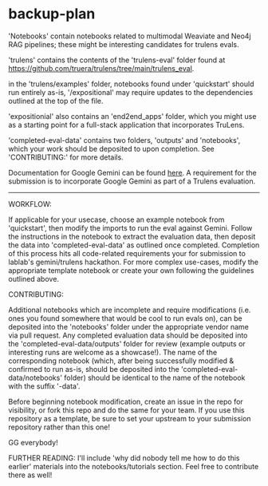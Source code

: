 # backup-plan
'Notebooks' contain notebooks related to multimodal Weaviate and Neo4j RAG pipelines; these might be interesting candidates for trulens evals.

'trulens' contains the contents of the 'trulens-eval' folder found at https://github.com/truera/trulens/tree/main/trulens_eval.

in the 'trulens/examples' folder, notebooks found under 'quickstart' should run entirely as-is, '/expositional' may require updates to the dependencies outlined at the top of the file.

'expositionial' also contains an 'end2end_apps' folder, which you might use as a starting point for a full-stack application that incorporates TruLens.

'completed-eval-data' contains two folders, 'outputs' and 'notebooks', which your work should be deposited to upon completion. See 'CONTRIBUTING:' for more details.

Documentation for Google Gemini can be found [here](https://cloud.google.com/vertex-ai/docs/generative-ai/model-reference/gemini?_ga=2.179001954.-799536016.1700120910&_gac=1.26697039.1702492576.Cj0KCQiAyeWrBhDDARIsAGP1mWRBfEyPIju5t-GUBCU4kfiqJq_YQAYEbuQE9qwfgi82tBqdYiiorp4aAuD0EALw_wcB). A requirement for the submission is to incorporate Google Gemini as part of a Trulens evaluation.

---
WORKFLOW:

If applicable for your usecase, choose an example notebook from 'quickstart', then modify the imports to run the eval against Gemini. Follow the instructions in the notebook to extract the evaluation data, then deposit the data into 'completed-eval-data' as outlined once completed. Completion of this process hits all code-related requirements your for submission to lablab's gemini/trulens hackathon. For more complex use-cases, modify the appropriate template notebook or create your own following the guidelines outlined above.

CONTRIBUTING:

Additional notebooks which are incomplete and require modifications (i.e. ones you found somewhere that would be cool to run evals on), can be deposited into the 'notebooks' folder under the appropriate vendor name via pull request. Any completed evaluation data should be deposited into the 'completed-eval-data/outputs' folder for review (example outputs or interesting runs are welcome as a showcase!). The name of the corresponding notebook (which, after being successfully modified & confirmed to run as-is, should be deposited into the 'completed-eval-data/notebooks' folder) should be identical to the name of the notebook with the suffix '-data'.

Before beginning notebook modification, create an issue in the repo for visibility, or fork this repo and do the same for your team. If you use this repository as a template, be sure to set your upstream to your submission repository rather than this one!

GG everybody!

FURTHER READING:
I'll include 'why did nobody tell me how to do this earlier' materials into the notebooks/tutorials section. Feel free to contribute there as well!

